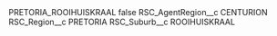 <?xml version="1.0" encoding="UTF-8"?>
<CustomMetadata xmlns="http://soap.sforce.com/2006/04/metadata" xmlns:xsi="http://www.w3.org/2001/XMLSchema-instance" xmlns:xsd="http://www.w3.org/2001/XMLSchema">
    <label>PRETORIA_ROOIHUISKRAAL</label>
    <protected>false</protected>
    <values>
        <field>RSC_AgentRegion__c</field>
        <value xsi:type="xsd:string">CENTURION</value>
    </values>
    <values>
        <field>RSC_Region__c</field>
        <value xsi:type="xsd:string">PRETORIA</value>
    </values>
    <values>
        <field>RSC_Suburb__c</field>
        <value xsi:type="xsd:string">ROOIHUISKRAAL</value>
    </values>
</CustomMetadata>
